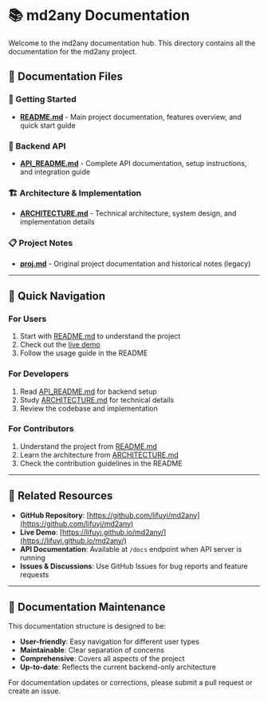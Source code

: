 # 📚 md2any Documentation

Welcome to the md2any documentation hub. This directory contains all the documentation for the md2any project.

## 📖 Documentation Files

### 🚀 Getting Started
- **[README.md](./README.md)** - Main project documentation, features overview, and quick start guide

### 🔧 Backend API
- **[API_README.md](./API_README.md)** - Complete API documentation, setup instructions, and integration guide

### 🏗️ Architecture & Implementation
- **[ARCHITECTURE.md](./ARCHITECTURE.md)** - Technical architecture, system design, and implementation details

### 📋 Project Notes
- **[proj.md](./proj.md)** - Original project documentation and historical notes (legacy)

---

## 🎯 Quick Navigation

### For Users
1. Start with [README.md](./README.md) to understand the project
2. Check out the [live demo](https://lifuyi.github.io/md2any/)
3. Follow the usage guide in the README

### For Developers
1. Read [API_README.md](./API_README.md) for backend setup
2. Study [ARCHITECTURE.md](./ARCHITECTURE.md) for technical details
3. Review the codebase and implementation

### For Contributors
1. Understand the project from [README.md](./README.md)
2. Learn the architecture from [ARCHITECTURE.md](./ARCHITECTURE.md)
3. Check the contribution guidelines in the README

---

## 🔗 Related Resources

- **GitHub Repository**: [https://github.com/lifuyi/md2any](https://github.com/lifuyi/md2any)
- **Live Demo**: [https://lifuyi.github.io/md2any/](https://lifuyi.github.io/md2any/)
- **API Documentation**: Available at `/docs` endpoint when API server is running
- **Issues & Discussions**: Use GitHub Issues for bug reports and feature requests

---

## 📝 Documentation Maintenance

This documentation structure is designed to be:
- **User-friendly**: Easy navigation for different user types
- **Maintainable**: Clear separation of concerns
- **Comprehensive**: Covers all aspects of the project
- **Up-to-date**: Reflects the current backend-only architecture

For documentation updates or corrections, please submit a pull request or create an issue.